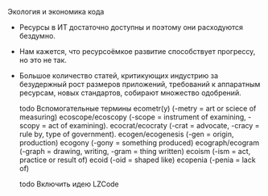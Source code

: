 Экология и экономика кода

* Ресурсы в ИТ достаточно доступны и поэтому они расходуются бездумно.
* Нам кажется, что ресурсоёмкое развитие способствует прогрессу, но это не так. 
* Большое количество статей, критикующих индустрию за безудержный рост размеров
  приложений, требований к аппаратным ресурсам, новых стандартов, собирают
  множество одобрений.

	todo Вспомогательные термины
		ecometr(y) (-metry = art or sciece of measuring)
		ecoscope/ecoscopy (-scope = instrument of examining, -scopy = act of examining).
		ecocrat/ecocraty (-crat = advocate, -cracy = rule by, type of government).
		ecogen/ecogenesis (-gen = origin, production)
		ecogony (-gony = something produced)
		ecograph/ecogram (-graph = drawing, writing, -gram = thing written)
		ecoism (-ism = act, practice or result of)
		ecoid (-oid = shaped like)
		ecopenia (-penia = lack of)

	todo Включить идею LZCode